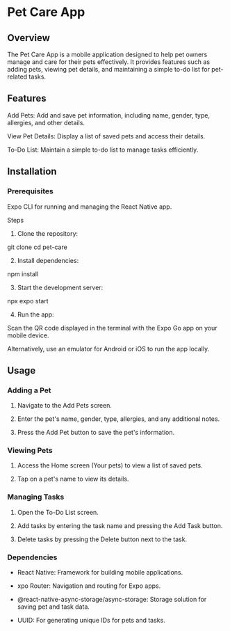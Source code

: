 # Pet Care App

## Overview

The Pet Care App is a mobile application designed to help pet owners manage and care for their pets effectively. It provides features such as adding pets, viewing pet details, and maintaining a simple to-do list for pet-related tasks.

## Features

Add Pets: Add and save pet information, including name, gender, type, allergies, and other details.

View Pet Details: Display a list of saved pets and access their details.

To-Do List: Maintain a simple to-do list to manage tasks efficiently.

## Installation

### Prerequisites

Expo CLI for running and managing the React Native app.

Steps

1. Clone the repository:

 git clone <repository-url>
cd pet-care

 2. Install dependencies:

npm install

3. Start the development server:

npx expo start

4. Run the app:

Scan the QR code displayed in the terminal with the Expo Go app on your mobile device.

Alternatively, use an emulator for Android or iOS to run the app locally.

## Usage

### Adding a Pet

1. Navigate to the Add Pets screen.

2. Enter the pet's name, gender, type, allergies, and any additional notes.

3. Press the Add Pet button to save the pet's information.

### Viewing Pets

1. Access the Home screen (Your pets) to view a list of saved pets.

2. Tap on a pet's name to view its details.

### Managing Tasks

1. Open the To-Do List screen.

2. Add tasks by entering the task name and pressing the Add Task button.

3. Delete tasks by pressing the Delete button next to the task.

### Dependencies

- React Native: Framework for building mobile applications.

- xpo Router: Navigation and routing for Expo apps.

- @react-native-async-storage/async-storage: Storage solution for saving pet and task data.

- UUID: For generating unique IDs for pets and tasks.
